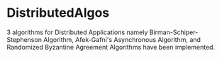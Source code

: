 # DistributedAlgos
3 algorithms for Distributed Applications namely Birman-Schiper-Stephenson Algorithm, Afek-Gafni's Asynchronous Algorithm, and Randomized Byzantine Agreement Algorithms have been implemented.
